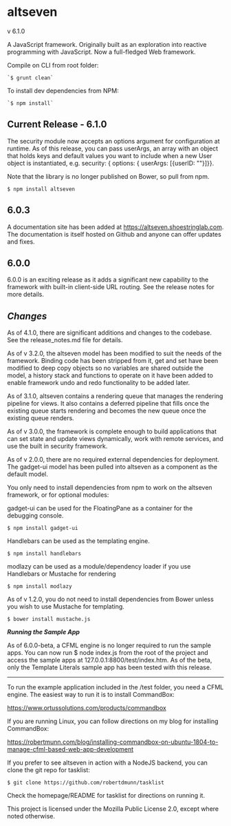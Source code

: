 altseven
=========

v 6.1.0

A JavaScript framework. Originally built as an exploration into reactive programming with JavaScript. Now a full-fledged Web framework.


Compile on CLI from root folder:

    `$ grunt clean`

To install dev dependencies from NPM:

    `$ npm install`


Current Release - 6.1.0
--------

The security module now accepts an options argument for configuration at runtime. As of this release, you can pass userArgs, an array with an object that holds keys and default values you want to include when a new User object is instantiated, e.g. security: { options: { userArgs: [{userID: ""}]}}.

Note that the library is no longer published on Bower, so pull from npm.

`$ npm install altseven`

6.0.3
--------

A documentation site has been added at https://altseven.shoestringlab.com. The documentation is itself hosted on Github and anyone can offer updates and fixes.


6.0.0
--------

6.0.0 is an exciting release as it adds a significant new capability to the framework with built-in client-side URL routing. See the release notes for more details.


***Changes***
--------

As of 4.1.0, there are significant additions and changes to the codebase. See the release_notes.md file for details.

As of v 3.2.0, the altseven model has been modified to suit the needs of the framework. Binding code has been stripped from it, get and set have been modified to deep copy objects so no variables are shared outside the model, a history stack and functions to operate on it have been added to enable framework undo and redo functionality to be added later.

As of 3.1.0, altseven contains a rendering queue that manages the rendering pipeline for views. It also contains a deferred pipeline that fills once the existing queue starts rendering and becomes the new queue once the existing queue renders.

As of v 3.0.0, the framework is complete enough to build applications that can set state and update views dynamically, work with remote services, and use the built in security framework.

As of v 2.0.0, there are no required external dependencies for deployment. The gadget-ui model has been pulled into altseven as a component as the default model.

You only need to install dependencies from npm to work on the altseven framework, or for optional modules:

gadget-ui can be used for the FloatingPane as a container for the debugging console.

    $ npm install gadget-ui

Handlebars can be used as the templating engine.

    $ npm install handlebars

modlazy can be used as a module/dependency loader if you use Handlebars or Mustache for rendering

    $ npm install modlazy


As of v 1.2.0, you do not need to install dependencies from Bower unless you wish to use Mustache for templating.

    $ bower install mustache.js


***Running the Sample App***

As of 6.0.0-beta, a CFML engine is no longer required to run the sample apps. You can now run $ node index.js from the root of the project and access the sample apps at 127.0.0.1:8800/test/index.htm. As of the beta, only the Template Literals sample app has been tested with this release.

----

To run the example application included in the /test folder, you need a CFML engine. The easiest way to run it is to install CommandBox:

https://www.ortussolutions.com/products/commandbox

If you are running Linux, you can follow directions on my blog for installing CommandBox:

https://robertmunn.com/blog/installing-commandbox-on-ubuntu-1804-to-manage-cfml-based-web-app-development


If you prefer to see altseven in action with a NodeJS backend, you can clone the git repo for tasklist:

    $ git clone https://github.com/robertdmunn/tasklist

Check the homepage/README for tasklist for directions on running it.

This project is licensed under the Mozilla Public License 2.0, except where noted otherwise.
